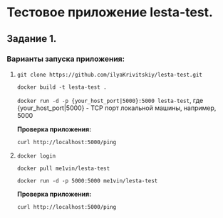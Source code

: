 # Тестовое приложение lesta-test.

## Задание 1.

### Варианты запуска приложения:

1) ```git clone https://github.com/ilyaKrivitskiy/lesta-test.git```

    ```docker build -t lesta-test .```

    ```docker run -d -p {your_host_port|5000}:5000 lesta-test```,
    где {your_host_port|5000} - TCP порт локальной машины, например, 5000

    **Проверка приложения:**

    ```curl http://localhost:5000/ping```

2) ```docker login```

    ```docker pull me1vin/lesta-test```

    ```docker run -d -p 5000:5000 me1vin/lesta-test```

    **Проверка приложения:**

    ```curl http://localhost:5000/ping```

